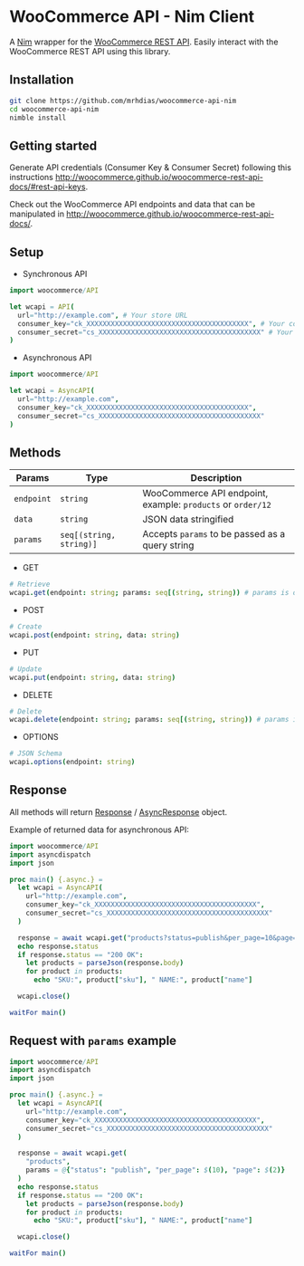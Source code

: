 WooCommerce API - Nim Client
===============================

A [Nim](https://nim-lang.org/) wrapper for the [WooCommerce REST API](http://woocommerce.github.io/woocommerce-rest-api-docs/). Easily interact with the WooCommerce REST API using this library.

Installation
------------

```bash
git clone https://github.com/mrhdias/woocommerce-api-nim
cd woocommerce-api-nim
nimble install
```

Getting started
---------------

Generate API credentials (Consumer Key & Consumer Secret) following this instructions http://woocommerce.github.io/woocommerce-rest-api-docs/#rest-api-keys.

Check out the WooCommerce API endpoints and data that can be manipulated in http://woocommerce.github.io/woocommerce-rest-api-docs/.

Setup
-----

* Synchronous API
```nim
import woocommerce/API

let wcapi = API(
  url="http://example.com", # Your store URL
  consumer_key="ck_XXXXXXXXXXXXXXXXXXXXXXXXXXXXXXXXXXXXXXXX", # Your consumer key
  consumer_secret="cs_XXXXXXXXXXXXXXXXXXXXXXXXXXXXXXXXXXXXXXXX" # Your consumer secret
)
```

* Asynchronous API
```nim
import woocommerce/API

let wcapi = AsyncAPI(
  url="http://example.com",
  consumer_key="ck_XXXXXXXXXXXXXXXXXXXXXXXXXXXXXXXXXXXXXXXX",
  consumer_secret="cs_XXXXXXXXXXXXXXXXXXXXXXXXXXXXXXXXXXXXXXXX"
)
```
Methods
-------

Params       | Type         | Description
------------ | ------------ | ------------
``endpoint`` | ``string`` | WooCommerce API endpoint, example: ``products`` or ``order/12``
``data`` | ``string`` | JSON data stringified
``params`` | ``seq[(string, string)]`` | Accepts ``params`` to be passed as a query string


* GET
```nim
# Retrieve
wcapi.get(endpoint: string; params: seq[(string, string)) # params is optional
```
* POST
```nim
# Create
wcapi.post(endpoint: string, data: string)
```
* PUT
```nim
# Update
wcapi.put(endpoint: string, data: string)
```
* DELETE
```nim
# Delete
wcapi.delete(endpoint: string; params: seq[(string, string)) # params is optional
```
* OPTIONS
```nim
# JSON Schema
wcapi.options(endpoint: string)
```

Response
--------

All methods will return [Response](https://nim-lang.org/docs/httpclient.html#Response) / [AsyncResponse](https://nim-lang.org/docs/httpclient.html#AsyncResponse) object.

Example of returned data for asynchronous API:

```nim
import woocommerce/API
import asyncdispatch
import json

proc main() {.async.} =
  let wcapi = AsyncAPI(
    url="http://example.com",
    consumer_key="ck_XXXXXXXXXXXXXXXXXXXXXXXXXXXXXXXXXXXXXXXX",
    consumer_secret="cs_XXXXXXXXXXXXXXXXXXXXXXXXXXXXXXXXXXXXXXXX"
  )

  response = await wcapi.get("products?status=publish&per_page=10&page=1")
  echo response.status
  if response.status == "200 OK":
    let products = parseJson(response.body)
    for product in products:
      echo "SKU:", product["sku"], " NAME:", product["name"]

  wcapi.close()

waitFor main()
```

Request with `params` example
-----------------------------

```nim
import woocommerce/API
import asyncdispatch
import json

proc main() {.async.} =
  let wcapi = AsyncAPI(
    url="http://example.com",
    consumer_key="ck_XXXXXXXXXXXXXXXXXXXXXXXXXXXXXXXXXXXXXXXX",
    consumer_secret="cs_XXXXXXXXXXXXXXXXXXXXXXXXXXXXXXXXXXXXXXXX"
  )

  response = await wcapi.get(
    "products",
    params = @{"status": "publish", "per_page": $(10), "page": $(2)}
  )
  echo response.status
  if response.status == "200 OK":
    let products = parseJson(response.body)
    for product in products:
      echo "SKU:", product["sku"], " NAME:", product["name"]

  wcapi.close()

waitFor main()
```
